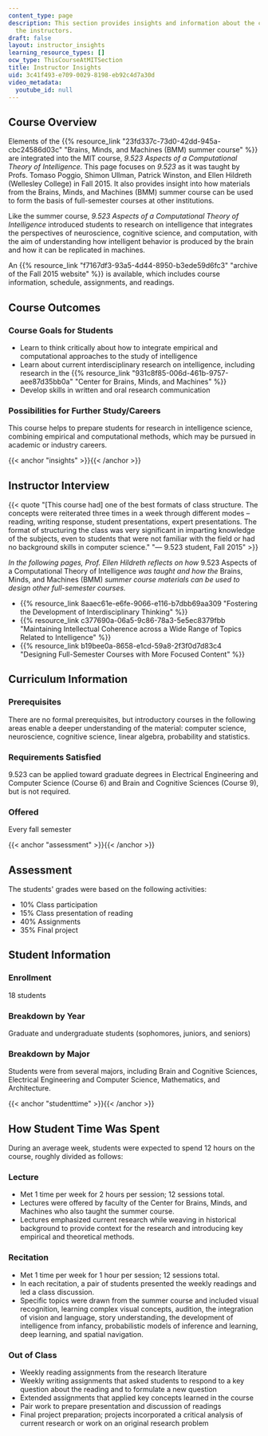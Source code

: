 ```yaml
---
content_type: page
description: This section provides insights and information about the course from
  the instructors.
draft: false
layout: instructor_insights
learning_resource_types: []
ocw_type: ThisCourseAtMITSection
title: Instructor Insights
uid: 3c41f493-e709-0029-8198-eb92c4d7a30d
video_metadata:
  youtube_id: null
---
```

## Course Overview

Elements of the {{% resource_link "23fd337c-73d0-42dd-945a-cbc24586d03c" "Brains, Minds, and Machines (BMM) summer course" %}} are integrated into the MIT course, *9.523 Aspects of a Computational Theory of Intelligence.* This page focuses on *9.523* as it was taught by Profs. Tomaso Poggio, Shimon Ullman, Patrick Winston, and Ellen Hildreth (Wellesley College) in Fall 2015. It also provides insight into how materials from the Brains, Minds, and Machines (BMM) summer course can be used to form the basis of full-semester courses at other institutions.

Like the summer course, *9.523* *Aspects of a Computational Theory of Intelligence* introduced students to research on intelligence that integrates the perspectives of neuroscience, cognitive science, and computation, with the aim of understanding how intelligent behavior is produced by the brain and how it can be replicated in machines.

An {{% resource_link "f7167df3-93a5-4d44-8950-b3ede59d6fc3" "archive of the Fall 2015 website" %}} is available, which includes course information, schedule, assignments, and readings. 

## Course Outcomes

### Course Goals for Students

- Learn to think critically about how to integrate empirical and computational approaches to the study of intelligence
- Learn about current interdisciplinary research on intelligence, including research in the {{% resource_link "931c8f85-006d-461b-9757-aee87d35bb0a" "Center for Brains, Minds, and Machines" %}}
- Develop skills in written and oral research communication 

### Possibilities for Further Study/Careers

This course helps to prepare students for research in intelligence science, combining empirical and computational methods, which may be pursued in academic or industry careers.

{{< anchor "insights" >}}{{< /anchor >}}

## Instructor Interview

{{< quote "[This course had] one of the best formats of class structure. The concepts were reiterated three times in a week through different modes – reading, writing response, student presentations, expert presentations. The format of structuring the class was very significant in imparting knowledge of the subjects, even to students that were not familiar with the field or had no background skills in computer science." "— 9.523 student, Fall 2015" >}}

*In the following pages, Prof. Ellen Hildreth reflects on how* 9.523 Aspects of a Computational Theory of Intelligence *was taught and how the* Brains, Minds, and Machines (BMM) *summer course materials can be used to design other full-semester courses.*

- {{% resource_link 8aaec61e-e6fe-9066-e116-b7dbb69aa309 "Fostering the Development of Interdisciplinary Thinking" %}}
- {{% resource_link c377690a-06a5-9c86-78a3-5e5ec8379fbb "Maintaining Intellectual Coherence across a Wide Range of Topics Related to Intelligence" %}}
- {{% resource_link b19bee0a-8658-e1cd-59a8-2f3f0d7d83c4 "Designing Full-Semester Courses with More Focused Content" %}}

## Curriculum Information

### Prerequisites

There are no formal prerequisites, but introductory courses in the following areas enable a deeper understanding of the material: computer science, neuroscience, cognitive science, linear algebra, probability and statistics.

### Requirements Satisfied

9.523 can be applied toward graduate degrees in Electrical Engineering and Computer Science (Course 6) and Brain and Cognitive Sciences (Course 9), but is not required.

### Offered

Every fall semester

{{< anchor "assessment" >}}{{< /anchor >}}

## Assessment

The students' grades were based on the following activities:

- 10% Class participation
- 15% Class presentation of reading
- 40% Assignments
- 35% Final project

## Student Information

### Enrollment

18 students

### Breakdown by Year

Graduate and undergraduate students (sophomores, juniors, and seniors)

### Breakdown by Major

Students were from several majors, including Brain and Cognitive Sciences, Electrical Engineering and Computer Science, Mathematics, and Architecture.

{{< anchor "studenttime" >}}{{< /anchor >}}

## How Student Time Was Spent

During an average week, students were expected to spend 12 hours on the course, roughly divided as follows:

### Lecture

- Met 1 time per week for 2 hours per session; 12 sessions total.
- Lectures were offered by faculty of the Center for Brains, Minds, and Machines who also taught the summer course.
- Lectures emphasized current research while weaving in historical background to provide context for the research and introducing key empirical and theoretical methods.

### Recitation

- Met 1 time per week for 1 hour per session; 12 sessions total.
- In each recitation, a pair of students presented the weekly readings and led a class discussion.
- Specific topics were drawn from the summer course and included visual recognition, learning complex visual concepts, audition, the integration of vision and language, story understanding, the development of intelligence from infancy, probabilistic models of inference and learning, deep learning, and spatial navigation.

### Out of Class

- Weekly reading assignments from the research literature
- Weekly writing assignments that asked students to respond to a key question about the reading and to formulate a new question
- Extended assignments that applied key concepts learned in the course
- Pair work to prepare presentation and discussion of readings
- Final project preparation; projects incorporated a critical analysis of current research or work on an original research problem